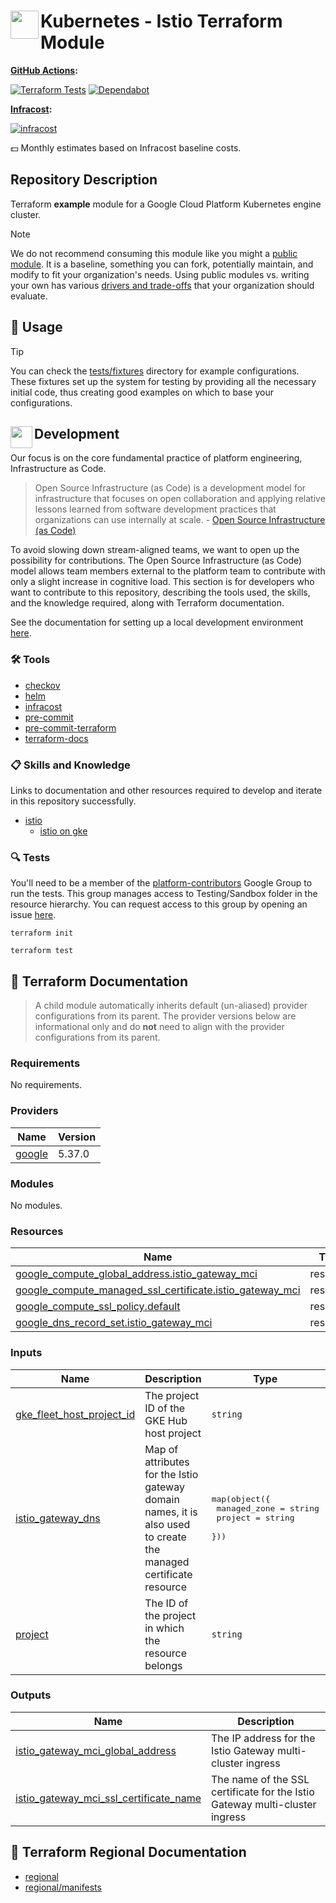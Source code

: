 # <img align="left" width="45" height="45" src="https://github.com/user-attachments/assets/ce1fe535-f4f3-451f-bbd9-45fde04c000c"> Kubernetes - Istio Terraform Module


**[GitHub Actions](https://github.com/osinfra-io/terraform-kubernetes-istio/actions):**

[![Terraform Tests](https://github.com/osinfra-io/terraform-kubernetes-istio/actions/workflows/test.yml/badge.svg)](https://github.com/osinfra-io/terraform-kubernetes-istio/actions/workflows/test.yml) [![Dependabot](https://github.com/osinfra-io/terraform-kubernetes-istio/actions/workflows/dependabot.yml/badge.svg)](https://github.com/osinfra-io/terraform-kubernetes-istio/actions/workflows/dependabot.yml)

**[Infracost](https://www.infracost.io):**

[![infracost](https://img.shields.io/endpoint?url=https://dashboard.api.infracost.io/shields/json/cbeecfe3-576f-4553-984c-e451a575ee47/repos/925e2406-d209-4aca-847d-21257bc478a5/branch/72fc4157-6bf8-46c0-9d51-593f3cd5bdef)](https://dashboard.infracost.io/org/osinfra-io/repos/925e2406-d209-4aca-847d-21257bc478a5?tab=settings)

💵 Monthly estimates based on Infracost baseline costs.

## Repository Description

Terraform **example** module for a Google Cloud Platform Kubernetes engine cluster.

> [!NOTE]
> We do not recommend consuming this module like you might a [public module](https://registry.terraform.io/browse/modules). It is a baseline, something you can fork, potentially maintain, and modify to fit your organization's needs. Using public modules vs. writing your own has various [drivers and trade-offs](https://docs.osinfra.io/fundamentals/architecture-decision-records/adr-0003) that your organization should evaluate.

## 🔩 Usage

> [!TIP]
> You can check the [tests/fixtures](tests/fixtures) directory for example configurations. These fixtures set up the system for testing by providing all the necessary initial code, thus creating good examples on which to base your configurations.

## <img align="left" width="35" height="35" src="https://github.com/osinfra-io/github-organization-management/assets/1610100/39d6ae3b-ccc2-42db-92f1-276a5bc54e65"> Development

Our focus is on the core fundamental practice of platform engineering, Infrastructure as Code.

>Open Source Infrastructure (as Code) is a development model for infrastructure that focuses on open collaboration and applying relative lessons learned from software development practices that organizations can use internally at scale. - [Open Source Infrastructure (as Code)](https://www.osinfra.io)

To avoid slowing down stream-aligned teams, we want to open up the possibility for contributions. The Open Source Infrastructure (as Code) model allows team members external to the platform team to contribute with only a slight increase in cognitive load. This section is for developers who want to contribute to this repository, describing the tools used, the skills, and the knowledge required, along with Terraform documentation.

See the documentation for setting up a local development environment [here](https://docs.osinfra.io/fundamentals/development-setup).

### 🛠️ Tools

- [checkov](https://www.checkov.io)
- [helm](https://helm.sh)
- [infracost](https://github.com/infracost/infracost)
- [pre-commit](https://github.com/pre-commit/pre-commit)
- [pre-commit-terraform](https://github.com/antonbabenko/pre-commit-terraform)
- [terraform-docs](https://github.com/terraform-docs/terraform-docs)

### 📋 Skills and Knowledge

Links to documentation and other resources required to develop and iterate in this repository successfully.

- [istio](https://istio.io/latest/docs)
  - [istio on gke](https://istio.io/latest/docs/setup/platform-setup/gke)

### 🔍 Tests

You'll need to be a member of the [platform-contributors](https://groups.google.com/a/osinfra.io/g/platform-contributors) Google Group to run the tests. This group manages access to Testing/Sandbox folder in the resource hierarchy. You can request access to this group by opening an issue [here](https://github.com/osinfra-io/google-cloud-hierarchy/issues/new?assignees=&labels=enhancement&projects=&template=add-update-identity-group.yml&title=Add+or+update+identity+group).

```none
terraform init
```

```none
terraform test
```

## 📓 Terraform Documentation

> A child module automatically inherits default (un-aliased) provider configurations from its parent. The provider versions below are informational only and do **not** need to align with the provider configurations from its parent.

<!-- BEGINNING OF PRE-COMMIT-TERRAFORM DOCS HOOK -->
### Requirements

No requirements.

### Providers

| Name | Version |
|------|---------|
| <a name="provider_google"></a> [google](#provider\_google) | 5.37.0 |

### Modules

No modules.

### Resources

| Name | Type |
|------|------|
| [google_compute_global_address.istio_gateway_mci](https://registry.terraform.io/providers/hashicorp/google/latest/docs/resources/compute_global_address) | resource |
| [google_compute_managed_ssl_certificate.istio_gateway_mci](https://registry.terraform.io/providers/hashicorp/google/latest/docs/resources/compute_managed_ssl_certificate) | resource |
| [google_compute_ssl_policy.default](https://registry.terraform.io/providers/hashicorp/google/latest/docs/resources/compute_ssl_policy) | resource |
| [google_dns_record_set.istio_gateway_mci](https://registry.terraform.io/providers/hashicorp/google/latest/docs/resources/dns_record_set) | resource |

### Inputs

| Name | Description | Type | Default | Required |
|------|-------------|------|---------|:--------:|
| <a name="input_gke_fleet_host_project_id"></a> [gke\_fleet\_host\_project\_id](#input\_gke\_fleet\_host\_project\_id) | The project ID of the GKE Hub host project | `string` | `""` | no |
| <a name="input_istio_gateway_dns"></a> [istio\_gateway\_dns](#input\_istio\_gateway\_dns) | Map of attributes for the Istio gateway domain names, it is also used to create the managed certificate resource | <pre>map(object({<br>    managed_zone = string<br>    project      = string<br>  }))</pre> | `{}` | no |
| <a name="input_project"></a> [project](#input\_project) | The ID of the project in which the resource belongs | `string` | n/a | yes |

### Outputs

| Name | Description |
|------|-------------|
| <a name="output_istio_gateway_mci_global_address"></a> [istio\_gateway\_mci\_global\_address](#output\_istio\_gateway\_mci\_global\_address) | The IP address for the Istio Gateway multi-cluster ingress |
| <a name="output_istio_gateway_mci_ssl_certificate_name"></a> [istio\_gateway\_mci\_ssl\_certificate\_name](#output\_istio\_gateway\_mci\_ssl\_certificate\_name) | The name of the SSL certificate for the Istio Gateway multi-cluster ingress |
<!-- END OF PRE-COMMIT-TERRAFORM DOCS HOOK -->

## 📓 Terraform Regional Documentation

- [regional](regional/README.md)
- [regional/manifests](regional/manifests/README.md)
